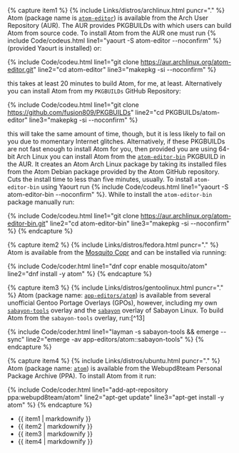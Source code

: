 <!-- item1 -->
{% capture item1 %}
{% include Links/distros/archlinux.html puncr="." %} Atom (package name is [`atom-editor`](https://aur.archlinux.org/packages/atom-editor)) is available from the Arch User Repository (AUR). The AUR provides PKGBUILDs with which users can build Atom from source code. To install Atom from the AUR one must run {% include Code/codeus.html line1="yaourt -S atom-editor --noconfirm" %} (provided Yaourt is installed) or:

{% include Code/codeu.html line1="git clone https://aur.archlinux.org/atom-editor.git" line2="cd atom-editor" line3="makepkg -si --noconfirm" %}

this takes at least 20 minutes to build Atom, for me, at least. Alternatively you can install Atom from my `PKGBUILDs` GitHub Repository:

{% include Code/codeu.html line1="git clone https://github.com/fusion809/PKGBUILDs" line2="cd PKGBUILDs/atom-editor" line3="makepkg -si --noconfirm" %}

this will take the same amount of time, though, but it is less likely to fail on you due to momentary Internet glitches. Alternatively, if these PKGBUILDs are not fast enough to install Atom for you, then provided you are using 64-bit Arch Linux you can install Atom from the [`atom-editor-bin`](https://aur.archlinux.org/packages/atom-editor-bin) PKGBUILD in the AUR. It creates an Atom Arch Linux package by taking its installed files from the Atom Debian package provided by the Atom GitHub repository. Cuts the install time to less than five minutes, usually. To install `atom-editor-bin` using Yaourt run {% include Code/codeus.html line1="yaourt -S atom-editor-bin --noconfirm" %}. While to install the `atom-editor-bin` package manually run:

{% include Code/codeu.html line1="git clone https://aur.archlinux.org/atom-editor-bin.git" line2="cd atom-editor-bin" line3="makepkg -si --noconfirm" %}
{% endcapture %}

<!-- item2 -->
{% capture item2 %}
{% include Links/distros/fedora.html puncr="." %} Atom is available from the [Mosquito Copr](https://copr.fedorainfracloud.org/coprs/mosquito/atom/) and can be installed via running:

{% include Code/coder.html line1="dnf copr enable mosquito/atom" line2="dnf install -y atom" %}
{% endcapture %}

<!-- item3 -->
{% capture item3 %}
{% include Links/distros/gentoolinux.html puncr="." %} Atom (package name: [`app-editors/atom`](http://gpo.zugaina.org/app-editors/atom)) is available from several unofficial Gentoo Portage Overlays (GPOs), however, including my own [`sabayon-tools`](https://github.com/fusion809/sabayon-tools) overlay and the [`sabayon`](https://github.com/Sabayon/for-gentoo) overlay of Sabayon Linux. To build Atom from the `sabayon-tools` overlay, run:[^13]

{% include Code/coder.html line1="layman -s sabayon-tools && emerge --sync" line2="emerge -av app-editors/atom::sabayon-tools" %}
{% endcapture %}

<!-- item4 -->
{% capture item4 %}
{% include Links/distros/ubuntu.html puncr="." %} Atom (package name: [`atom`](https://launchpad.net/~webupd8team/+archive/ubuntu/atom)) is available from the Webupd8team Personal Package Archive (PPA). To install Atom from it run:

{% include Code/coder.html line1="add-apt-repository ppa:webupd8team/atom" line2="apt-get update" line3="apt-get install -y atom" %}
{% endcapture %}
<ul>
  <li>{{ item1 | markdownify }}</li>
  <li>{{ item2 | markdownify }}</li>
  <li>{{ item3 | markdownify }}</li>
  <li>{{ item4 | markdownify }}</li>
</ul>
